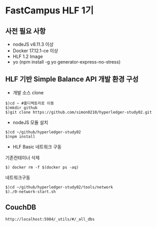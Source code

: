 # FastCampus HLF 1기 
## 사전 필요 사항 ##
* nodeJS v8.11.3 이상
* Docker 17.12.1-ce 이상
* HLF 1.2 Image
* yo (npm install -g yo generator-express-no-stress) 

## HLF 기반 Simple Balance API 개발 환경 구성
* 개발 소스 clone
```
$)cd ~ #홈디렉토리로 이동
$)mkdir github
$)git clone https://github.com/simon0210/hyperledger-study02.git
```
* nodeJS 모듈 설치
```
$)cd ~/github/hyperledger-study02
$)npm install
```

* HLF Basic 네트워크 구동

기존컨테이너 삭제
```
$) docker rm -f $(docker ps -aq)
```

네트워크구동
```
$)cd ~/github/hyperledger-study02/tools/network
$)./0-network-start.sh
```

## CouchDB
```
http://localhost:5984/_utils/#/_all_dbs
```

